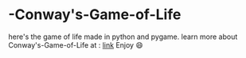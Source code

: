 # -Conway's-Game-of-Life
here's the game of life made in python and pygame.
learn more about Conway's-Game-of-Life at : [link](https://en.wikipedia.org/wiki/Conway%27s_Game_of_Life)
Enjoy 😄
